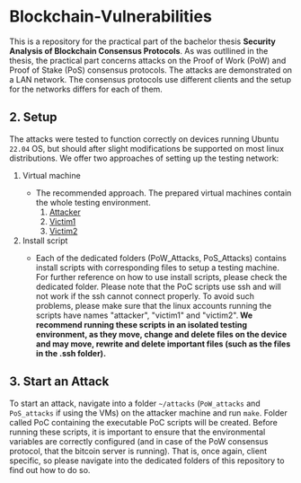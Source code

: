 # Blockchain-Vulnerabilities
This is a repository for the practical part of the bachelor thesis **Security Analysis of Blockchain Consensus Protocols**. As was outllined in the thesis, the practical part concerns attacks on the Proof of Work (PoW) and Proof of Stake (PoS) consensus protocols. The attacks are demonstrated on a LAN network. The consensus protocols use different clients and the setup for the networks differs for each of them.

## 2. Setup
The attacks were tested to function correctly on devices running Ubuntu `22.04` OS, but should after slight modifications be supported on most linux distributions. We offer two approaches of setting up the testing network:

<ol>
	<li>Virtual machine</li>
	<ul>
		<li>The recommended approach. The prepared virtual machines contain the whole testing environment.
		<ol>
			<li><a href="https://drive.google.com/file/d/1HVkepO7HxPVoy-m7bZKDLM-6-YwXo6Yk/view?usp=sharing">Attacker</a></li>
			<li><a href="https://drive.google.com/file/d/11KOadLxpXeOh8ngwCxDh9kcufj4MIhpW/view?usp=sharing">Victim1</a></li>
			<li><a href="https://drive.google.com/file/d/1Du0rF0998bvuVo6-fJRVqO4c61KRIMf6/view?usp=sharing">Victim2</a></li>
		</ol> 
		</li>
	</ul>
	<li>Install script</li>
	<ul>
		<li>Each of the dedicated folders (PoW_Attacks, PoS_Attacks) contains install scripts with corresponding files to setup a testing machine. For further reference on how to use install scripts, please check the dedicated folder. Please note that the PoC scripts use ssh and will not work if the ssh cannot connect properly. To avoid such problems, please make sure that the linux accounts running the scripts have names "attacker", "victim1" and "victim2".<b> We recommend running these scripts in an isolated testing environment, as they move, change and delete files on the device and may move, rewrite and delete important files (such as the files in the .ssh folder).</b></li> 
	</ul>
</ol>

## 3. Start an Attack 
To start an attack, navigate into a folder `~/attacks` (`PoW_attacks` and `PoS_attacks` if using the VMs) on the attacker machine and run `make`. Folder called PoC containing the executable PoC scripts will be created. Before running these scripts, it is important to ensure that the environmental variables are correctly configured (and in case of the PoW consensus protocol, that the bitcoin server is running). That is, once again, client specific, so please navigate into the dedicated folders of this repository to find out how to do so.
